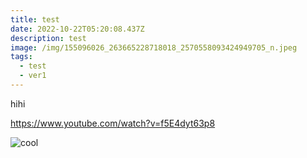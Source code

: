 ```yaml
---
title: test
date: 2022-10-22T05:20:08.437Z
description: test
image: /img/155096026_263665228718018_2570558093424949705_n.jpeg
tags:
  - test
  - ver1
---
```

h﻿ihi

<https://www.youtube.com/watch?v=f5E4dyt63p8>

![cool](/img/155096026_263665228718018_2570558093424949705_n.jpeg "帥哥")
